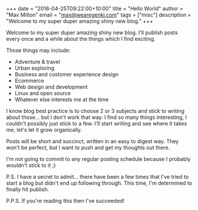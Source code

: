 +++
date        = "2016-04-25T09:22:00+10:00"
title       = "Hello World"
author      = "Max Milton"
email       = "max@wearegenki.com"
tags        = ["misc"]
description = "Welcome to my super duper amazing shiny new blog."
+++

Welcome to my super duper amazing shiny new blog. I'll publish posts every once and a while about the things which I find exciting.

Those things may include<!--more-->:

* Adventure &amp; travel
* Urban exploring
* Business and customer experience design
* Ecommerce
* Web design and development
* Linux and open source
* Whatever else interests me at the time

I know blog best practice is to choose 2 or 3 subjects and stick to writing about those... but I don't work that way. I find so many things interesting, I couldn't possibly just stick to a few. I'll start writing and see where it takes me, let's let it grow organically.

Posts will be short and succinct, written in an easy to digest way. They won't be perfect, but I want to push and get my thoughts out there.

I'm not going to commit to any regular posting schedule because I probably wouldn't stick to it ;)

P.S. I have a secret to admit... there have been a few times that I've tried to start a blog but didn't end up following through. This time, I'm determined to finally hit publish.

P.P.S. If you're reading this then I've succeeded!
